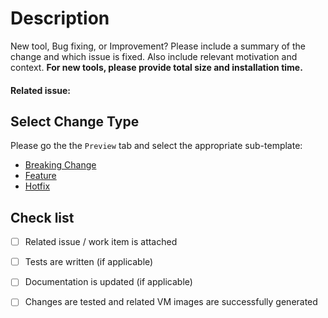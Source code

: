 # Description
New tool, Bug fixing, or Improvement?
Please include a summary of the change and which issue is fixed. Also include relevant motivation and context.
**For new tools, please provide total size and installation time.**

<!-- Currently, we can't accept external contributions to macOS source. Please find more details in [CONTRIBUTING.md](CONTRIBUTING.md#macOS) guide -->

#### Related issue:


## Select Change Type
Please go the the `Preview` tab and select the appropriate sub-template:

* [Breaking Change](?expand=1&template=breaking_change_template.md)
* [Feature](?expand=1&template=feature_template.md)
* [Hotfix](?expand=1&template=hotfix_template.md)

## Check list
- [ ] Related issue / work item is attached
- [ ] Tests are written (if applicable)
- [ ] Documentation is updated (if applicable)
- [ ] Changes are tested and related VM images are successfully generated


